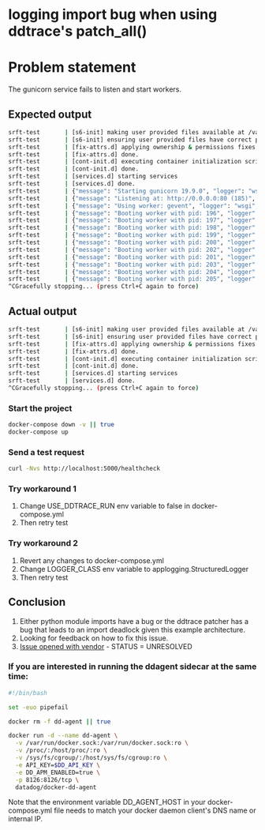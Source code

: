 # logging import bug when using ddtrace's patch_all()

# Problem statement

The gunicorn service fails to listen and start workers.

## Expected output

```bash
srft-test       | [s6-init] making user provided files available at /var/run/s6/etc...exited 0.
srft-test       | [s6-init] ensuring user provided files have correct perms...exited 0.
srft-test       | [fix-attrs.d] applying ownership & permissions fixes...
srft-test       | [fix-attrs.d] done.
srft-test       | [cont-init.d] executing container initialization scripts...
srft-test       | [cont-init.d] done.
srft-test       | [services.d] starting services
srft-test       | [services.d] done.
srft-test       | {"message": "Starting gunicorn 19.9.0", "logger": "wsgi", "level": "info", "timestamp": "2019-02-13T18:29:09.352518Z"}
srft-test       | {"message": "Listening at: http://0.0.0.0:80 (185)", "logger": "wsgi", "level": "info", "timestamp": "2019-02-13T18:29:09.353846Z"}
srft-test       | {"message": "Using worker: gevent", "logger": "wsgi", "level": "info", "timestamp": "2019-02-13T18:29:09.354148Z"}
srft-test       | {"message": "Booting worker with pid: 196", "logger": "wsgi", "level": "info", "timestamp": "2019-02-13T18:29:09.359503Z"}
srft-test       | {"message": "Booting worker with pid: 197", "logger": "wsgi", "level": "info", "timestamp": "2019-02-13T18:29:09.408602Z"}
srft-test       | {"message": "Booting worker with pid: 198", "logger": "wsgi", "level": "info", "timestamp": "2019-02-13T18:29:09.486338Z"}
srft-test       | {"message": "Booting worker with pid: 199", "logger": "wsgi", "level": "info", "timestamp": "2019-02-13T18:29:09.576785Z"}
srft-test       | {"message": "Booting worker with pid: 200", "logger": "wsgi", "level": "info", "timestamp": "2019-02-13T18:29:09.635723Z"}
srft-test       | {"message": "Booting worker with pid: 202", "logger": "wsgi", "level": "info", "timestamp": "2019-02-13T18:29:09.717828Z"}
srft-test       | {"message": "Booting worker with pid: 201", "logger": "wsgi", "level": "info", "timestamp": "2019-02-13T18:29:09.729812Z"}
srft-test       | {"message": "Booting worker with pid: 203", "logger": "wsgi", "level": "info", "timestamp": "2019-02-13T18:29:09.792592Z"}
srft-test       | {"message": "Booting worker with pid: 204", "logger": "wsgi", "level": "info", "timestamp": "2019-02-13T18:29:09.876548Z"}
srft-test       | {"message": "Booting worker with pid: 205", "logger": "wsgi", "level": "info", "timestamp": "2019-02-13T18:29:09.955908Z"}
^CGracefully stopping... (press Ctrl+C again to force)
```

## Actual output

```bash
srft-test       | [s6-init] making user provided files available at /var/run/s6/etc...exited 0.
srft-test       | [s6-init] ensuring user provided files have correct perms...exited 0.
srft-test       | [fix-attrs.d] applying ownership & permissions fixes...
srft-test       | [fix-attrs.d] done.
srft-test       | [cont-init.d] executing container initialization scripts...
srft-test       | [cont-init.d] done.
srft-test       | [services.d] starting services
srft-test       | [services.d] done.
^CGracefully stopping... (press Ctrl+C again to force)
```

### Start the project

```bash
docker-compose down -v || true
docker-compose up
```

### Send a test request

```bash
curl -Nvs http://localhost:5000/healthcheck
```

### Try workaround 1

1. Change USE_DDTRACE_RUN env variable to false in docker-compose.yml
1. Then retry test

### Try workaround 2

1. Revert any changes to docker-compose.yml
1. Change LOGGER_CLASS env variable to applogging.StructuredLogger
1. Then retry test

## Conclusion

1. Either python module imports have a bug or the ddtrace patcher has a bug that leads to an import deadlock given this example architecture.
1. Looking for feedback on how to fix this issue.
1. [Issue opened with vendor](https://github.com/DataDog/dd-trace-py/issues/827) - STATUS = UNRESOLVED

### If you are interested in running the ddagent sidecar at the same time:

```bash
#!/bin/bash

set -euo pipefail

docker rm -f dd-agent || true

docker run -d --name dd-agent \
  -v /var/run/docker.sock:/var/run/docker.sock:ro \
  -v /proc/:/host/proc/:ro \
  -v /sys/fs/cgroup/:/host/sys/fs/cgroup:ro \
  -e API_KEY=$DD_API_KEY \
  -e DD_APM_ENABLED=true \
  -p 8126:8126/tcp \
  datadog/docker-dd-agent
```

Note that the environment variable DD_AGENT_HOST in your docker-compose.yml file
needs to match your docker daemon client's DNS name or internal IP.
